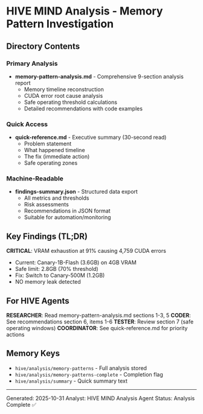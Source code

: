 # HIVE MIND Analysis - Memory Pattern Investigation

## Directory Contents

### Primary Analysis
- **memory-pattern-analysis.md** - Comprehensive 9-section analysis report
  - Memory timeline reconstruction
  - CUDA error root cause analysis
  - Safe operating threshold calculations
  - Detailed recommendations with code examples

### Quick Access
- **quick-reference.md** - Executive summary (30-second read)
  - Problem statement
  - What happened timeline
  - The fix (immediate action)
  - Safe operating zones

### Machine-Readable
- **findings-summary.json** - Structured data export
  - All metrics and thresholds
  - Risk assessments
  - Recommendations in JSON format
  - Suitable for automation/monitoring

## Key Findings (TL;DR)

**CRITICAL**: VRAM exhaustion at 91% causing 4,759 CUDA errors
- Current: Canary-1B-Flash (3.6GB) on 4GB VRAM
- Safe limit: 2.8GB (70% threshold)
- Fix: Switch to Canary-500M (1.2GB)
- NO memory leak detected

## For HIVE Agents

**RESEARCHER**: Read memory-pattern-analysis.md sections 1-3, 5
**CODER**: See recommendations section 6, items 1-6
**TESTER**: Review section 7 (safe operating windows)
**COORDINATOR**: See quick-reference.md for priority actions

## Memory Keys
- `hive/analysis/memory-patterns` - Full analysis stored
- `hive/analysis/memory-patterns-complete` - Completion flag
- `hive/analysis/summary` - Quick summary text

---
Generated: 2025-10-31
Analyst: HIVE MIND Analysis Agent
Status: Analysis Complete ✅
